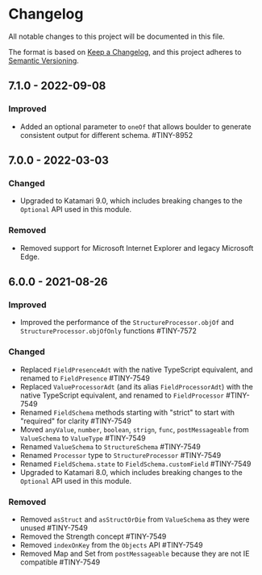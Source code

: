 # Changelog
All notable changes to this project will be documented in this file.

The format is based on [Keep a Changelog](https://keepachangelog.com/en/1.0.0/),
and this project adheres to [Semantic Versioning](https://semver.org/spec/v2.0.0.html).

## 7.1.0 - 2022-09-08

### Improved
- Added an optional parameter to `oneOf` that allows boulder to generate consistent output for different schema. #TINY-8952

## 7.0.0 - 2022-03-03

### Changed
- Upgraded to Katamari 9.0, which includes breaking changes to the `Optional` API used in this module.

### Removed
- Removed support for Microsoft Internet Explorer and legacy Microsoft Edge.

## 6.0.0 - 2021-08-26

### Improved
- Improved the performance of the `StructureProcessor.objOf` and `StructureProcessor.objOfOnly` functions #TINY-7572

### Changed
- Replaced `FieldPresenceAdt` with the native TypeScript equivalent, and renamed to `FieldPresence`  #TINY-7549
- Replaced `ValueProcessorAdt` (and its alias `FieldProcessorAdt`) with the native TypeScript equivalent, and renamed to `FieldProcessor` #TINY-7549
- Renamed `FieldSchema` methods starting with "strict" to start with "required" for clarity #TINY-7549
- Moved `anyValue`, `number`, `boolean`, `strign`, `func`, `postMessageable` from `ValueSchema` to `ValueType` #TINY-7549
- Renamed `ValueSchema` to `StructureSchema` #TINY-7549
- Renamed `Processor` type to `StructureProcessor` #TINY-7549
- Renamed `FieldSchema.state` to `FieldSchema.customField` #TINY-7549
- Upgraded to Katamari 8.0, which includes breaking changes to the `Optional` API used in this module.

### Removed
- Removed `asStruct` and `asStructOrDie` from `ValueSchema` as they were unused #TINY-7549
- Removed the Strength concept #TINY-7549
- Removed `indexOnKey` from the `Objects` API #TINY-7549
- Removed Map and Set from `postMessageable` because they are not IE compatible #TINY-7549

